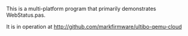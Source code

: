 This is a multi-platform program that primarily demonstrates WebStatus.pas.

It is in operation at http://github.com/markfirmware/ultibo-qemu-cloud
